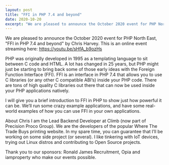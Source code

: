 ```yaml
---
layout: post
title: "FFI in PHP 7.4 and beyond"
date: 2020-10-20
excerpt: "We are pleased to announce the October 2020 event for PHP North East, \"FFI in PHP 7"
---
```

We are pleased to announce the October 2020 event for PHP North East, "FFI in PHP 7.4 and beyond" by Chris Harvey. This is an online event streaming here: https://youtu.be/sHfA_b9ozHs

PHP was originally developed in 1995 as a templating language to sit between C code and HTML.
A lot has changed in 25 years, but PHP might just be starting to bring back some of those early ideas with the Foreign Function Interface (FFI).
FFI is an interface in PHP 7.4 that allows you to use C libraries (or any other C compatible ABI’s) inside your PHP code. There are tons of high quality C libraries out there that can now be used inside your PHP applications natively.

I will give you a brief introduction to FFI in PHP to show just how powerful it can be. We’ll run some crazy example applications, and have some real-world examples of how you can use FFI in your own applications.

About Chris
I am the Lead Backend Developer at Climb (now part of Precision Proco Group). We are the developers of the popular Where The Trade Buys printing website. In my spare time, you can guarantee that I’ll be working on some side project (or several). I like tinkering with IoT devices, trying out Linux distros and contributing to Open Source projects.

Thank you to our sponsors: Ronald James Recruitment, Opia and iamproperty who make our events possible.
